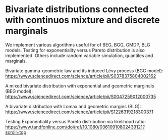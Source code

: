 # Bivariate distributions connected with continuos mixture and discrete  marginals
We implement various algorithms useful for of BEG, BGG, GMDP, BLG  models. Testing for exponentiality versus Pareto distribution is also implemented. Others include random variable simulation, quantiles and marginals.

Bivariate gamma-geometric law and its induced Lévy process (BGG model): https://www.sciencedirect.com/science/article/pii/S0378375804002162

A mixed bivariate distribution with exponential and geometric marginals (BEG model): https://www.sciencedirect.com/science/article/pii/S0047259X12000735

A bivariate distribution with Lomax and geometric margins (BLG): https://www.sciencedirect.com/science/article/pii/S1226319218300371

Testing Exponentiality versus Pareto distribution via likelihood ratio: https://www.tandfonline.com/doi/ref/10.1080/03610910802439121?scroll=top
